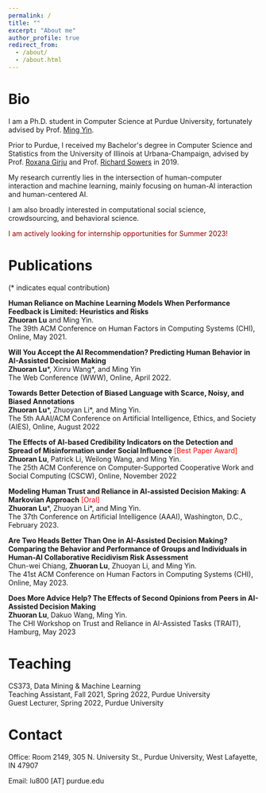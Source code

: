 ```yaml
---
permalink: /
title: ""
excerpt: "About me"
author_profile: true
redirect_from: 
  - /about/
  - /about.html
---
```


Bio
=====

I am a Ph.D. student in Computer Science at Purdue University, fortunately advised by Prof. [Ming Yin](http://mingyin.org/). 

Prior to Purdue, I received my Bachelor's degree in Computer Science and Statistics from the University of Illinois at Urbana-Champaign, advised by Prof. [Roxana Girju](https://linguistics.illinois.edu/directory/profile/girju) and Prof. [Richard Sowers](http://publish.illinois.edu/r-sowers/) in 2019.

My research currently lies in the intersection of human-computer interaction and machine learning, mainly focusing on human-AI interaction and human-centered AI.

I am also broadly interested in computational social science, crowdsourcing, and behavioral science.


<span style="color:#8b0000"> I am actively looking for internship opportunities for Summer 2023! </span>


Publications
====== 
(* indicates equal contribution)<br>

<strong>Human Reliance on Machine Learning Models When Performance Feedback is Limited: Heuristics and Risks</strong><br>
**Zhuoran Lu** and Ming Yin.<br>
The 39th ACM Conference on Human Factors in Computing Systems (CHI), Online, May 2021.

<strong>Will You Accept the AI Recommendation? Predicting Human Behavior in AI-Assisted Decision Making</strong> <br>
**Zhuoran Lu**\*, Xinru Wang\*, and Ming Yin <br>
The Web Conference (WWW), Online, April 2022.<br>

<strong>Towards Better Detection of Biased Language with Scarce, Noisy, and Biased Annotations</strong> <br>
**Zhuoran Lu**\*, Zhuoyan Li\*, and Ming Yin.<br>
The 5th AAAI/ACM Conference on Artificial Intelligence, Ethics, and Society (AIES), Online, August 2022<br>

<strong>The Effects of AI-based Credibility Indicators on the Detection and Spread of Misinformation under Social Influence</strong><span style="color:red"> [Best Paper Award]</span><br>
**Zhuoran Lu**, Patrick Li, Weilong Wang, and Ming Yin.<br>
The 25th ACM Conference on Computer-Supported Cooperative Work and Social Computing (CSCW), Online, November 2022<br>

<strong>Modeling Human Trust and Reliance in AI-assisted Decision Making: A Markovian Approach</strong><span style="color:red"> [Oral]</span><br>
**Zhuoran Lu**\*, Zhuoyan Li\*, and Ming Yin.<br>
The 37th Conference on Artificial Intelligence (AAAI), Washington, D.C., February 2023.

<strong>Are Two Heads Better Than One in AI-Assisted Decision Making? Comparing the Behavior and Performance of Groups and Individuals in Human-AI Collaborative Recidivism Risk Assessment</strong><br>
Chun-wei Chiang, **Zhuoran Lu**, Zhuoyan Li, and Ming Yin.<br>
The 41st ACM Conference on Human Factors in Computing Systems (CHI), Online, May 2023.

<strong>Does More Advice Help? The Effects of Second Opinions from Peers in AI-Assisted Decision Making</strong><br>
**Zhuoran Lu**, Dakuo Wang, Ming Yin.<br>
The CHI Workshop on Trust and Reliance in AI-Assisted Tasks (TRAIT), Hamburg, May 2023

Teaching
====== 

CS373, Data Mining & Machine Learning<br>
Teaching Assistant, Fall 2021, Spring 2022, Purdue University<br>
Guest Lecturer, Spring 2022, Purdue University<br>

Contact
=====

Office: Room 2149, 305 N. University St., Purdue University, West Lafayette, IN 47907

Email: lu800 [AT] purdue.edu

